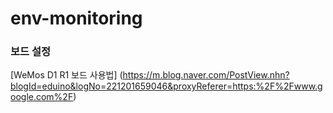 # env-monitoring
### 보드 설정
[WeMos D1 R1 보드 사용법] (https://m.blog.naver.com/PostView.nhn?blogId=eduino&logNo=221201659046&proxyReferer=https:%2F%2Fwww.google.com%2F)

